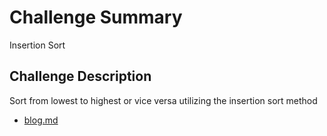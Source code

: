 # Challenge Summary
Insertion Sort

## Challenge Description
Sort from lowest to highest or vice versa utilizing the insertion sort method

- [blog.md]()

